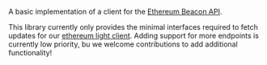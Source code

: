 A basic implementation of a client for the [Ethereum Beacon API][beacon-api].

This library currently only provides the minimal interfaces required to fetch updates for our [ethereum light client](../../cosmwasm/ibc-union/lightclient/ethereum/README.md). Adding support for more endpoints is currently low priority, bu we welcome contributions to add additional functionality!

[beacon-api]: https://ethereum.github.io/beacon-APIs/
